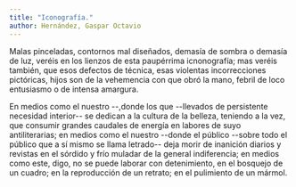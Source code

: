 ```yaml
---
title: "Iconografía."
author: Hernández, Gaspar Octavio
---
```

<div data-schema-version="8"><p>Malas pinceladas, contornos mal diseñados, demasía de sombra o demasía de luz, veréis en los lienzos de esta paupérrima icnonografía; mas veréis también, que esos defectos de técnica, esas violentas incorrecciones pictóricas, hijos son de la vehemencia con que obró la mano, febril de loco entusiasmo o de intensa amargura.</p> <p>En medios como el nuestro --,donde los que --llevados de persistente necesidad interior-- se dedican a la cultura de la belleza, teniendo a la vez, que consumir grandes caudales de energía en labores de suyo antiliterarias; en medios como el nuestro --donde el público --sobre todo el público que a sí mismo se llama letrado-- deja morir de inanición diarios y revistas en el sórdido y frío muladar de la general indiferencia; en medios como este, digo, no se puede laborar con detenimiento, en el bosquejo de un cuadro; en la reproducción de un retrato; en el pulimiento de un mármol. </p> </div>